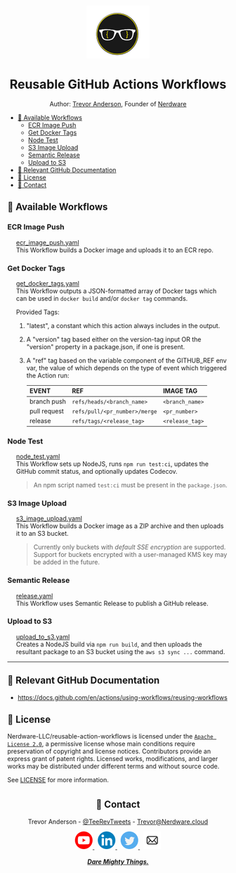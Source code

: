 <br>
<div align="center">

  <a href="https://github.com/Nerdware-LLC">
    <img src="https://github.com/Nerdware-LLC/.github/blob/main/profile/nerdware_logo.png" height="120" alt="Nerdware_Logo" />
  </a>

  <h1>Reusable GitHub Actions Workflows</h1>

Author: [Trevor Anderson](https://github.com/trevor-anderson), Founder of [Nerdware](https://github.com/Nerdware-LLC)

</div>

- [🚀 Available Workflows](#-available-workflows)
  - [ECR Image Push](#ecr-image-push)
  - [Get Docker Tags](#get-docker-tags)
  - [Node Test](#node-test)
  - [S3 Image Upload](#s3-image-upload)
  - [Semantic Release](#semantic-release)
  - [Upload to S3](#upload-to-s3)
- [📖 Relevant GitHub Documentation](#-relevant-github-documentation)
- [📝 License](#-license)
- [💬 Contact](#-contact)

## 🚀 Available Workflows

### ECR Image Push

<div style="padding-left:20px;">

[ecr_image_push.yaml](/.github/workflows/ecr_image_push.yaml) <br>
This Workflow builds a Docker image and uploads it to an ECR repo.

</div>

### Get Docker Tags

<div style="padding-left:20px;">

[get_docker_tags.yaml](/.github/workflows/get_docker_tags.yaml) <br>
This Workflow outputs a JSON-formatted array of Docker tags which can be used in `docker build` and/or `docker tag` commands.

Provided Tags:

1. "latest", a constant which this action always includes in the output.
2. A "version" tag based either on the version-tag input OR the "version" property in a package.json, if one is present.
3. A "ref" tag based on the variable component of the GITHUB_REF env var, the value of which depends on the type of event which triggered the Action run:

   | EVENT        | REF                           | IMAGE TAG       |
   | :----------- | :---------------------------- | :-------------- |
   | branch push  | `refs/heads/<branch_name>`    | `<branch_name>` |
   | pull request | `refs/pull/<pr_number>/merge` | `<pr_number>`   |
   | release      | `refs/tags/<release_tag>`     | `<release_tag>` |

</div>

### Node Test

<div style="padding-left:20px;">

[node_test.yaml](/.github/workflows/node_test.yaml) <br>
This Workflow sets up NodeJS, runs `npm run test:ci`, updates the GitHub commit status, and optionally updates Codecov.

> An npm script named `test:ci` must be present in the `package.json`.

</div>

### S3 Image Upload

<div style="padding-left:20px;">

[s3_image_upload.yaml](/.github/workflows/s3_image_upload.yaml) <br>
This Workflow builds a Docker image as a ZIP archive and then uploads it to an S3 bucket.

> Currently only buckets with _default SSE encryption_ are supported. Support for buckets encrypted with a user-managed KMS key may be added in the future.

</div>

### Semantic Release

<div style="padding-left:20px;">

[release.yaml](/.github/workflows/release.yaml) <br>
This Workflow uses Semantic Release to publish a GitHub release.

</div>

### Upload to S3

<div style="padding-left:20px;">

[upload_to_s3.yaml](/.github/workflows/upload_to_s3.yaml) <br>
Creates a NodeJS build via `npm run build`, and then uploads the resultant package to an S3 bucket using the `aws s3 sync ...` command.

</div>

---

## 📖 Relevant GitHub Documentation

- https://docs.github.com/en/actions/using-workflows/reusing-workflows

## 📝 License

Nerdware-LLC/reusable-action-workflows is licensed under the [`Apache License 2.0`](/LICENSE), a permissive license whose main conditions require preservation of copyright and license notices. Contributors provide an express grant of patent rights. Licensed works, modifications, and larger works may be distributed under different terms and without source code.

See [LICENSE](/LICENSE) for more information.

<div align="center" style="margin-top:35px;">

## 💬 Contact

Trevor Anderson - [@TeeRevTweets](https://twitter.com/teerevtweets) - [Trevor@Nerdware.cloud](mailto:Trevor@Nerdware.cloud)

  <a href="https://www.youtube.com/channel/UCguSCK_j1obMVXvv-DUS3ng">
    <img src="./.github/assets/YouTube_icon_circle.svg" height="40" />
  </a>
  &nbsp;
  <a href="https://www.linkedin.com/in/trevor-anderson-3a3b0392/">
    <img src="./.github/assets/LinkedIn_icon_circle.svg" height="40" />
  </a>
  &nbsp;
  <a href="https://twitter.com/TeeRevTweets">
    <img src="./.github/assets/Twitter_icon_circle.svg" height="40" />
  </a>
  &nbsp;
  <a href="mailto:Trevor@Nerdware.cloud">
    <img src="./.github/assets/email_icon_circle.svg" height="40" />
  </a>
  <br><br>

  <a href="https://daremightythings.co/">
    <strong><i>Dare Mighty Things.</i></strong>
  </a>

</div>

<!-- LINKS -->

[pre-commit-shield]: https://img.shields.io/badge/pre--commit-33A532.svg?logo=pre-commit&logoColor=F8B424&labelColor=gray
[semantic-shield]: https://img.shields.io/badge/%20%20%F0%9F%93%A6%F0%9F%9A%80-semantic--release-E10079.svg
[semantic-gh-action-url]: https://github.com/cycjimmy/semantic-release-action
[license-shield]: https://img.shields.io/badge/license-Proprietary-000080.svg?labelColor=gray
[gh-action-docs-url]: https://docs.github.com/en/actions/security-guides/encrypted-secrets
[gh-pat-docs-url]: https://docs.github.com/en/authentication/keeping-your-account-and-data-secure/creating-a-personal-access-token
